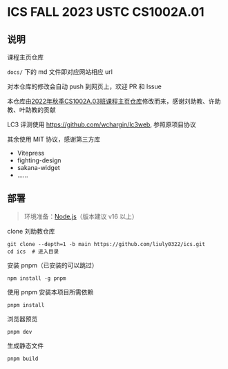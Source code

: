 # ICS FALL 2023 USTC CS1002A.01

## 说明

课程主页仓库

`docs/` 下的 md 文件即对应网站相应 url

对本仓库的修改会自动 push 到网页上，欢迎 PR 和 Issue

本仓库由[2022年秋季CS1002A.03班课程主页仓库](https://github.com/liuly0322/ics)修改而来，感谢刘助教、许助教、叶助教的贡献

LC3 评测使用 <https://github.com/wchargin/lc3web>, 参照原项目协议

其余使用 MIT 协议，感谢第三方库

- Vitepress
- fighting-design
- sakana-widget
- ......

## 部署

> 环境准备：[Node.js](http://nodejs.cn/download/)（版本建议 v16 以上）

clone 刘助教仓库

```
git clone --depth=1 -b main https://github.com/liuly0322/ics.git
cd ics  # 进入目录
```

安装 pnpm（已安装的可以跳过）

```
npm install -g pnpm
```

使用 pnpm 安装本项目所需依赖

```
pnpm install
```

浏览器预览

```
pnpm dev
```

生成静态文件

```
pnpm build
```
